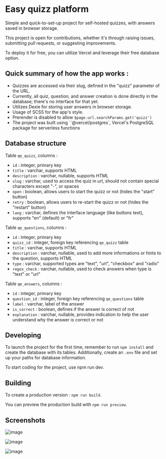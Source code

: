 # Easy quizz platform 

Simple and quick-to-set-up project for self-hosted quizzes, with answers saved in browser storage.

This project is open for contributions, whether it's through raising issues, submitting pull requests, or suggesting improvements.

To deploy it for free, you can utilize Vercel and leverage their free database option.

## Quick summary of how the app works : 

- Quizzes are accessed via their slug, defined in the "quizz" parameter of the URL.
- Currently, all quiz, question, and answer creation is done directly in the database; there's no interface for that yet.
- Utilizes Dexie for storing user answers in browser storage.
- Usage of SCSS for the app's style.
- Prerender is disabled to allow ``$page.url.searchParams.get('quizz')``
- The project was built using ``@vercel/postgres`, Vercel's PostgreSQL package for serverless functions

## Database structure 

Table ``qe_quizz``, columns : 
- ``id`` : integer, primary key
- ``title`` : varchar, supports HTML
- ``description`` : varchar, nullable, supports HTML
- ``slug`` : varchar, used to access the quiz in url, should not contain special characters except "-", or spaces
- ``open`` : boolean, allows users to start the quizz or not (hides the "start" button)
- ``retry`` : boolean, allows users to re-start the quizz or not  (hides the "restart" button)
- ``lang`` : varchar, defines the interface language (like buttons text), supports "en" (default) or "fr"

Table ``qe_questions``, columns : 
- ``id`` : integer, primary key
- ``quizz_id`` : integer, foreign key referencing ``qe_quizz`` table
- ``title`` : varchar, supports  HTML
- ``description`` : varchar, nullable, used to add more informations or hints to the question, supports HTML
- ``type`` : varchar, supported types are "text", "url", "checkbox" and "radio"
- ``regex_check`` : varchar, nullable, used to check answers when type is "text" or "url"

Table ``qe_answers``, columns :  
- ``id`` : integer, primary key
- ``question_id`` : integer, foreign key referencing ``qe_questions`` table
- ``label`` : varchar, label of the answer
- ``is_correct`` : boolean, defines if the answer is correct of not
- ``explanation`` : varchar, nullable, provides indication to help the user understand why the answer is correct or not

## Developing

To launch the project for the first time, remember to run ``npm install`` and create the database with its tables. Additionally, create an ``.env`` file and set up your paths for database information.

To start coding for the project, use npm run dev.

## Building

To create a production version : ``npm run build``.

You can preview the production build with `npm run preview`.

## Screenshots 

![image](https://github.com/Wamibee/easy-quizz/assets/54935766/1c55a1c9-73b5-41fb-a52a-09c17079dfe1)

![image](https://github.com/Wamibee/easy-quizz/assets/54935766/a3a35be7-4b14-46de-87c2-6406179836d4)

![image](https://github.com/Wamibee/easy-quizz/assets/54935766/daa2ff19-3b2c-43c2-9316-7cc250eb73ab)



